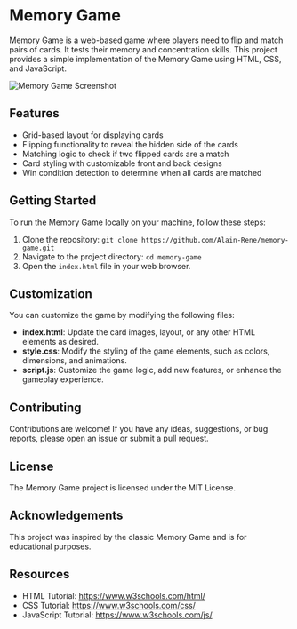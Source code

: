 # Memory Game

Memory Game is a web-based game where players need to flip and match pairs of cards. It tests their memory and concentration skills. This project provides a simple implementation of the Memory Game using HTML, CSS, and JavaScript.

![Memory Game Screenshot](screenshot.png)

## Features

- Grid-based layout for displaying cards
- Flipping functionality to reveal the hidden side of the cards
- Matching logic to check if two flipped cards are a match
- Card styling with customizable front and back designs
- Win condition detection to determine when all cards are matched

## Getting Started

To run the Memory Game locally on your machine, follow these steps:

1. Clone the repository: `git clone https://github.com/Alain-Rene/memory-game.git`
2. Navigate to the project directory: `cd memory-game`
3. Open the `index.html` file in your web browser.

## Customization

You can customize the game by modifying the following files:

- **index.html**: Update the card images, layout, or any other HTML elements as desired.
- **style.css**: Modify the styling of the game elements, such as colors, dimensions, and animations.
- **script.js**: Customize the game logic, add new features, or enhance the gameplay experience.

## Contributing

Contributions are welcome! If you have any ideas, suggestions, or bug reports, please open an issue or submit a pull request.

## License

The Memory Game project is licensed under the MIT License.

## Acknowledgements

This project was inspired by the classic Memory Game and is for educational purposes.

## Resources

- HTML Tutorial: https://www.w3schools.com/html/
- CSS Tutorial: https://www.w3schools.com/css/
- JavaScript Tutorial: https://www.w3schools.com/js/
